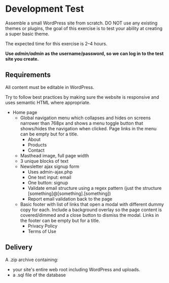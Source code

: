 # Development Test

Assemble a small WordPress site from scratch. DO NOT use any existing themes or plugins, the goal of this exercise is to test your ability at creating a super basic theme.

The expected time for this exercise is 2–4 hours.

**Use _admin/admin_ as the username/password, so we can log in to the test site you create.**

## Requirements

All content must be editable in WordPress.

Try to follow best practices by making sure the website is responsive and uses semantic HTML where appropriate.

- Home page
    - Global navigation menu which collapses and hides on screens narrower than 768px and shows a menu toggle button that shows/hides the navigation when clicked. Page links in the menu can be empty but for a title.
        - About
        - Products
        - Contact
    - Masthead image, full page width
    - 3 unique blocks of text
    - Newsletter ajax signup form
      - Uses admin-ajax.php
      - One text input: email
      - One button: signup
      - Validate email structure using a regex pattern (just the structure [something]@[something].[something])
      - Report email validation back to the page
    - Basic footer with list of links that open a modal with different dummy copy for each. Include a background overlay so the page content is covered/dimmed and a close button to dismiss the modal. Links in the footer can be empty but for a title.
        - Privacy Policy
        - Terms of Use

## Delivery

A .zip archive containing:

- your site's entire web root including WordPress and uploads.
- a .sql file of the database

